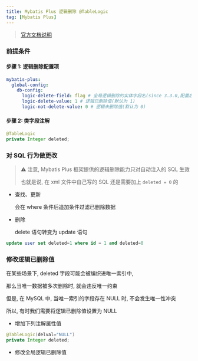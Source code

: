 ```yaml
---
title: Mybatis Plus 逻辑删除 @TableLogic
tag: [Mybatis Plus]
---
```


> [官方文档说明](https://baomidou.com/pages/6b03c5/)

### 前提条件

#### 步骤 1: 逻辑删除配置项

```yaml
mybatis-plus:
  global-config:
    db-config:
      logic-delete-field: flag # 全局逻辑删除的实体字段名(since 3.3.0,配置后可以忽略不配置步骤2)
      logic-delete-value: 1 # 逻辑已删除值(默认为 1)
      logic-not-delete-value: 0 # 逻辑未删除值(默认为 0)
```

#### 步骤 2: 类字段注解

```java
@TableLogic
private Integer deleted;
```

### 对 SQL 行为做更改

> ⚠️ 注意, Mybatis Plus 框架提供的逻辑删除能力只对自动注入的 SQL 生效
>
> 也就是说, 在 xml 文件中自己写的 SQL 还是需要加上 `deleted = 0` 的

- 查找、更新

  会在 where 条件后追加条件过滤已删除数据

- 删除

  delete 语句转变为 update 语句

```sql
update user set deleted=1 where id = 1 and deleted=0
```

### 修改逻辑已删除值

在某些场景下, deleted 字段可能会被编织进唯一索引中,

那么当唯一数据被多次删除时, 就会违反唯一约束

但是, 在 MySQL 中, 当唯一索引的字段存在 NULL 时, 不会发生唯一性冲突

所以, 有时我们需要将逻辑已删除值设置为 NULL

- 增加下列注解属性值

```java
@TableLogic(delval="NULL")
private Integer deleted;
```

- 修改全局逻辑已删除值
